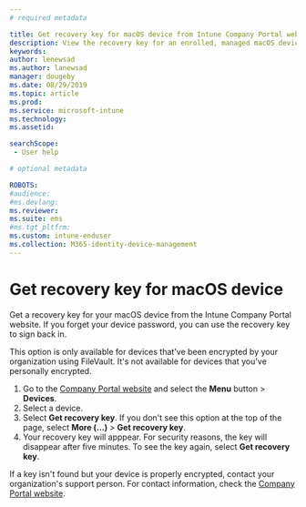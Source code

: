 ```yaml
---
# required metadata

title: Get recovery key for macOS device from Intune Company Portal website  
description: View the recovery key for an enrolled, managed macOS device.   
keywords:
author: lenewsad
ms.author: lanewsad
manager: dougeby
ms.date: 08/29/2019
ms.topic: article
ms.prod:
ms.service: microsoft-intune
ms.technology:
ms.assetid:

searchScope:
 - User help

# optional metadata

ROBOTS:  
#audience:
#ms.devlang:
ms.reviewer: 
ms.suite: ems
#ms.tgt_pltfrm:
ms.custom: intune-enduser
ms.collection: M365-identity-device-management
---
```


# Get recovery key for macOS device 
Get a recovery key for your macOS device from the Intune Company Portal website. If you forget your device password, you can use the recovery key to sign back in. 

This option is only available for devices that've been encrypted by your organization using FileVault. It's not available for devices that you've personally encrypted. 

1. Go to the [Company Portal website](https://portal.manage.microsoft.com) and select the **Menu** button > **Devices**.  
2. Select a device.
3. Select **Get recovery key**. If you don't see this option at the top of the page, select **More (…)** > **Get recovery key**.  
4. Your recovery key will apppear. For security reasons, the key will disappear after five minutes. To see the key again, select **Get recovery key**.  

If a key isn't found but your device is properly encrypted, contact your organization's support person. For contact information, check the [Company Portal website](https://go.microsoft.com/fwlink/?linkid=2010980).  
